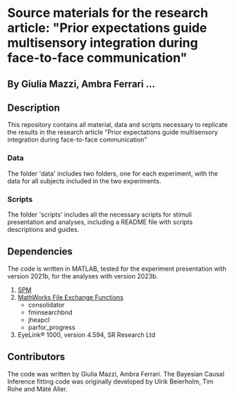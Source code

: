 # Source materials for the research article: "Prior expectations guide multisensory integration during face-to-face communication"
## By Giulia Mazzi, Ambra Ferrari ...

## Description
This repository contains all material, data and scripts necessary to replicate the results in the research article "Prior expectations guide multisensory integration during face-to-face communication"

### Data
The folder 'data' includes two folders, one for each experiment, with the data for all subjects included in the two experiments.

### Scripts
The folder 'scripts' includes all the necessary scripts for stimuli presentation and analyses, including a README file with scripts descriptions and guides.

## Dependencies
The code is written in MATLAB, tested for the experiment presentation with version 2021b, for the analyses with version 2023b.

1. [SPM](https://www.fil.ion.ucl.ac.uk/spm/)
2. [MathWorks File Exchange Functions](https://uk.mathworks.com/matlabcentral/fileexchange/?s_tid=gn_mlc_fx)
   * consolidator
   * fminsearchbnd
   * jheapcl
   * parfor_progress
3. EyeLink® 1000, version 4.594, SR Research Ltd

## Contributors
The code was written by Giulia Mazzi, Ambra Ferrari. The Bayesian Causal Inference fitting code was originally developed by Ulrik Beierholm, Tim Rohe and Máté Aller.
